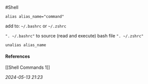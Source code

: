 #Shell 

`alias alias_name="command"`

add to:
`~/.bashrc` or `~/.zshrc`

`". ~/.bashrc"` to source (read and execute) bash file
`". ~/.zshrc"`

`unalias alias_name`
#### References
[[Shell Commands 1]]

_2024-05-13 21:23_